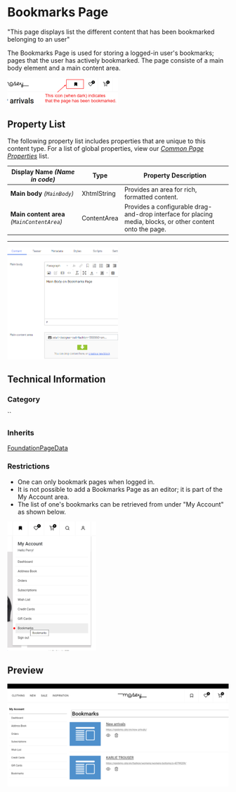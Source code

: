 # Bookmarks Page
"This page displays list the different content that has been bookmarked belonging to an user"

The Bookmarks Page is used for storing a logged-in user's bookmarks; pages that the user has actively bookmarked. The page consiste of a main body element and a main content area.

<img src="Screenshots/Bookmarks%20Page%20-%20Bookmark%20selection.png?raw=true" alt="Bookmark selection on a page" width="50%"/>

## Property List
The following property list includes properties that are unique to this content type. For a list of global properties, view our [*Common Page Properties*](./Common%20Page%20Properties.md) list.

Display Name *(Name in code)* | Type | Property Description
--------------|------|---------------
**Main body** *(`MainBody`)* | XhtmlString | Provides an area for rich, formatted content. 
**Main content area** *(`MainContentArea`)* | ContentArea | Provides a configurable drag-and-drop interface for placing media, blocks, or other content onto the page.

** **

<img src="Screenshots/Bookmarks%20Page%20-%20Content%20tab.png?raw=true" alt="Content tab of Bookmarks Page" width="50%"/>


## Technical Information

### Category
``

### Inherits
[FoundationPageData](#)

### Restrictions
* One can only bookmark pages when logged in.
* It is not possible to add a Bookmarks Page as an editor; it is part of the My Account area.
* The list of one's bookmarks can be retrieved from under "My Account" as shown below.

<img src="Screenshots/Bookmarks%20Page%20-%20Bookmarks%20in%20My%20Account.PNG?raw=true" alt="Bookmarks in the My Account menu" width="40%"/>

## Preview
<img src="Screenshots/Bookmarks%20Page%20-%20OPE.png?raw=true" alt="Preview of a Bookmarks Page" width="100%"/>